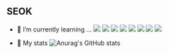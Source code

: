 ## SEOK

- 🌱 I’m currently learning ...
<img src="https://img.shields.io/badge/TypeScript-3178C6?style=for-the-badge&logo=typescript&logoColor=white"/> <img src="https://img.shields.io/badge/JavaScript-F7DF1E?style=for-the-badge&logo=javascript&logoColor=white"/>
<img src="https://img.shields.io/badge/React-61DAFB?style=for-the-badge&logo=react&logoColor=white"/> <img src="https://img.shields.io/badge/Next.js-000000?style=for-the-badge&logo=react&logoColor=white"/>
<img src="https://img.shields.io/badge/Spring-6DB33F?style=for-the-badge&logo=spring&logoColor=white"/> <img src="https://img.shields.io/badge/Spring Boot-6DB33F?style=for-the-badge&logo=springboot&logoColor=white"/>
<img src="https://img.shields.io/badge/Python-3776AB?style=for-the badge&logo=python&logoColor=white"/> <img src="https://img.shields.io/badge/Java-FF7800?style=for-the badge&logoColor=white"/>

- 🐸 My stats
![Anurag's GitHub stats](https://github-readme-stats.vercel.app/api?username=seokkkkkk&show_icons=true&theme=vue)

